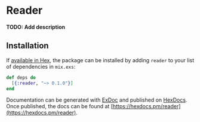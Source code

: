 # Reader

**TODO: Add description**

## Installation

If [available in Hex](https://hex.pm/docs/publish), the package can be installed
by adding `reader` to your list of dependencies in `mix.exs`:

```elixir
def deps do
  [{:reader, "~> 0.1.0"}]
end
```

Documentation can be generated with [ExDoc](https://github.com/elixir-lang/ex_doc)
and published on [HexDocs](https://hexdocs.pm). Once published, the docs can
be found at [https://hexdocs.pm/reader](https://hexdocs.pm/reader).

